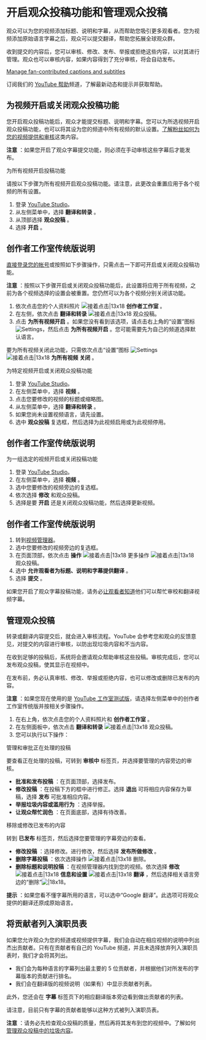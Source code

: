 # 开启观众投稿功能和管理观众投稿

观众可以为您的视频添加标题、说明和字幕，从而帮助您吸引更多观看者。您为视频添加原始语言字幕之后，观众可以提交翻译，帮助您拓展全球观众群。

收到提交的内容后，您可以审核、修改、发布、举报或拒绝这些内容，以对其进行管理。观众也可以审核内容，如果内容得到了充分审核，将会自动发布。

[
Manage fan-contributed captions and subtitles
](https://www.youtube.com/watch?v=jiEybiElXgk)

订阅我们的 [YouTube 帮助](https://www.youtube.com/user/youtubehelp?sub_confirmation=1)频道，了解最新动态和提示并获取帮助。

## 为视频开启或关闭观众投稿功能

您开启观众投稿功能后，观众才能提交标题、说明和字幕。您可以为所选视频开启观众投稿功能，也可以将其设为您的频道中所有视频的默认设置。[了解粉丝如何为您的视频提供和审核](https://support.google.com/youtube/answer/6054623)这类内容。

**注意** ：如果您开启了观众字幕提交功能，则必须在手动审核这些字幕后才能发布。

为所有视频开启投稿功能

请按以下步骤为所有视频开启观众投稿功能。请注意，此更改会重置应用于各个视频的所有设置。

1. 登录 [YouTube Studio](http://studio.youtube.com/)。
2. 从左侧菜单中，选择 **翻译和转录** 。
3. 从顶部选择 **观众投稿** 。
4. 选择 **开启** 。

## 创作者工作室传统版说明

[直接登录您的帐号](https://www.youtube.com/timedtext_cs_queue?optin=true)或按照如下步骤操作，只需点击一下即可开启或关闭观众投稿功能。

**注意** ：按照以下步骤开启或关闭观众投稿功能后，此设置将应用于所有视频，之前为各个视频选择的设置会被重置。您仍然可以为各个视频分别关闭该功能。

1. 依次点击您的个人资料照片 ![接着点击|13x18](https://lh3.googleusercontent.com/SaY5lqCwN7kppnS546l9ys-E2sZftTTIHjBrdV-WsGPIhGjaxcEXjfgdIfW_UNG7Sw0=w13-h18 "接着点击")  **创作者工作室** 。
2. 在左侧，依次点击 **翻译和转录**  ![接着点击|13x18](https://lh3.googleusercontent.com/SaY5lqCwN7kppnS546l9ys-E2sZftTTIHjBrdV-WsGPIhGjaxcEXjfgdIfW_UNG7Sw0=w13-h18 "接着点击") 观众投稿。
3. 点击 **为所有视频开启** 。如果您没有看到该选项，请点击右上角的“设置”图标 ![Settings](https://storage.googleapis.com/support-kms-prod/C5638FCBF16FF1DB7E20FAE5649949FF4FEF "Settings")，然后点击 **为所有视频开启** 。您可能需要先为自己的频道选择默认语言。

要为所有视频关闭此功能，只需依次点击“设置”图标 ![Settings](https://storage.googleapis.com/support-kms-prod/C5638FCBF16FF1DB7E20FAE5649949FF4FEF "Settings") ![接着点击|13x18](https://lh3.googleusercontent.com/SaY5lqCwN7kppnS546l9ys-E2sZftTTIHjBrdV-WsGPIhGjaxcEXjfgdIfW_UNG7Sw0=w13-h18 "接着点击")  **为所有视频** **关闭** 。

为特定视频开启或关闭观众投稿功能

1. 登录 [YouTube Studio](http://studio.youtube.com/)。
2. 在左侧菜单中，选择 **视频** 。
3. 点击您要修改的视频的标题或缩略图。
4. 从左侧菜单中，选择 **翻译和转录** 。
5. 如果您尚未设置视频语言，请先设置。
6. 选中 **观众投稿** 复选框，然后选择为此视频启用或为此视频停用。

## 创作者工作室传统版说明

为一组选定的视频开启或关闭投稿功能

1. 登录 [YouTube Studio](http://studio.youtube.com/)。
2. 在左侧菜单中，选择 **视频** 。
3. 选中您要修改的视频旁边的复选框。
4. 依次选择 **修改** 和观众投稿。
5. 选择是要 **开启** 还是关闭观众投稿功能，然后选择更新视频。

## 创作者工作室传统版说明

1. 转到[视频管理器](http://www.youtube.com/my_videos)。
2. 选中您要修改的视频旁边的复选框。
3. 在页面顶部，依次点击 **操作**  ![接着点击|13x18](https://lh3.googleusercontent.com/SaY5lqCwN7kppnS546l9ys-E2sZftTTIHjBrdV-WsGPIhGjaxcEXjfgdIfW_UNG7Sw0=w13-h18 "接着点击") 更多操作 ![接着点击|13x18](https://lh3.googleusercontent.com/SaY5lqCwN7kppnS546l9ys-E2sZftTTIHjBrdV-WsGPIhGjaxcEXjfgdIfW_UNG7Sw0=w13-h18 "接着点击") 观众投稿。
4. 选中 **允许观看者为标题、说明和字幕提供翻译** 。
5. 选择 **提交** 。

如果您开启了观众字幕投稿功能，请务必[让观看者知道](https://support.google.com/youtube/answer/6392494)他们可以帮忙审校和翻译视频字幕。

## 管理观众投稿

转录或翻译内容提交后，就会进入审核流程。YouTube 会参考您和观众的反馈意见，对提交的内容进行审核，以防出现垃圾内容和不当内容。

在收到足够的投稿后，系统将会邀请观众帮助审核这些投稿。审核完成后，您可以发布观众投稿，使其显示在视频中。

在发布前，务必认真审核、修改、举报或拒绝内容，也可以修改或删除已发布的内容。

**注意** ：如果您现在使用的是 [YouTube 工作室测试版](https://studio.youtube.com/)，请选择左侧菜单中的创作者工作室传统版并按相关步骤操作。

1. 在右上角，依次点击您的个人资料照片和 **创作者工作室** 。
2. 在左侧面板中，依次点击 **翻译和转录**  ![接着点击|13x18](https://lh3.googleusercontent.com/SaY5lqCwN7kppnS546l9ys-E2sZftTTIHjBrdV-WsGPIhGjaxcEXjfgdIfW_UNG7Sw0=w13-h18 "接着点击") 观众投稿。
3. 您可以执行以下操作：

管理和审批正在处理的投稿

要查看正在处理的投稿，可转到 **审核中** 标签页，并选择要管理的内容旁边的审核。

  * **批准和发布投稿** ：在页面顶部，选择发布。
  * **修改投稿** ：在投稿下方的框中进行修正。选择 **退出** 可将相应内容保存为草稿，选择 **发布** 可批准相应内容。
  * **举报垃圾内容或滥用行为** ：选择举报。
  * **让观众帮忙润色** ：在页面底部，选择有待改善。

移除或修改已发布的内容

转到 **已发布** 标签页，然后选择您要管理的字幕旁边的查看。

  * **修改投稿** ：选择修改。进行修改，然后选择 **发布所做修改** 。
  * **删除字幕投稿** ：依次选择操作 ![接着点击|13x18](https://lh3.googleusercontent.com/SaY5lqCwN7kppnS546l9ys-E2sZftTTIHjBrdV-WsGPIhGjaxcEXjfgdIfW_UNG7Sw0=w13-h18 "接着点击") 删除。
  * **删除标题和说明投稿** ：在视频管理器内找到您的视频。依次选择 **修改**  ![接着点击|13x18](https://lh3.googleusercontent.com/SaY5lqCwN7kppnS546l9ys-E2sZftTTIHjBrdV-WsGPIhGjaxcEXjfgdIfW_UNG7Sw0=w13-h18 "接着点击")  **信息和设置**  ![接着点击|13x18](https://lh3.googleusercontent.com/SaY5lqCwN7kppnS546l9ys-E2sZftTTIHjBrdV-WsGPIhGjaxcEXjfgdIfW_UNG7Sw0=w13-h18 "接着点击")  **翻译** ，然后选择相关语言旁边的“删除”![|18x18](https://lh3.googleusercontent.com/RB0IC6Z2KZYWxaRn_HbAO4p1xMu8fqnYu8YBBdDO4y3fOtEDu7KIVNcu6K1sxV5ZFK0=w18)。

**提示** ：如果您看不懂字幕所用的语言，可以选中“Google 翻译”。此选项可将观众提供的翻译还原成原始语言。

## 将贡献者列入演职员表

如果您允许观众为您的频道或视频提供字幕，我们会自动在相应视频的说明中列出杰出贡献者。只有在贡献者有自己的 YouTube 频道，并且未选择放弃列入演职员表时，我们才会将其列出。

* 我们会为每种语言的字幕列出最主要的 5 位贡献者，并根据他们对所发布的字幕版本的贡献进行排名。
* 我们会在翻译版的视频说明（如果有）中显示贡献者列表。

此外，您还会在 **字幕** 标签页下的相应翻译版本旁边看到做出贡献者的列表。

请注意，目前只有字幕的贡献者能够以这种方式被列入演职员表。

**注意** ：请务必先检查观众投稿的质量，然后再将其发布到您的视频中。了解如何[管理观众投稿中的垃圾内容](https://support.google.com/youtube/answer/7300578)。